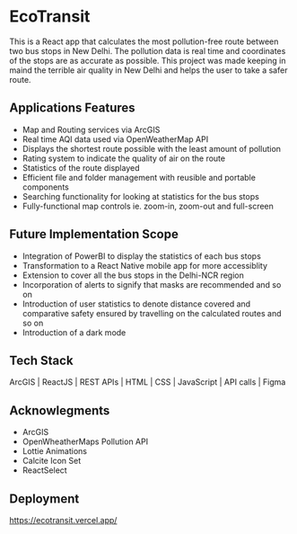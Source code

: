 
# EcoTransit

This is a React app that calculates the most pollution-free route between two bus stops in New Delhi. The pollution data is real time and coordinates of the stops are as accurate as possible.
This project was made keeping in maind the terrible air quality in New Delhi and helps the user to take a safer route.

## Applications Features
- Map and Routing services via ArcGIS 
- Real time AQI data used via OpenWeatherMap API
- Displays the shortest route possible with the least amount of pollution
- Rating system to indicate the quality of air  on the route
- Statistics of the route displayed
- Efficient file and folder management with reusible and portable components
- Searching functionality for looking at statistics for the bus stops
- Fully-functional map controls ie. zoom-in, zoom-out and full-screen

## Future Implementation Scope
- Integration of PowerBI to display the statistics of each bus stops
- Transformation to a React Native mobile app for more accessiblity
- Extension to cover all the bus stops in the Delhi-NCR region
- Incorporation of alerts to signify that masks are recommended and so on
- Introduction of user statistics to denote distance covered and comparative safety ensured by travelling on the calculated routes and so on 
- Introduction of a dark mode 

## Tech Stack
ArcGIS | ReactJS | REST APIs | HTML | CSS | JavaScript | API calls | Figma

## Acknowlegments
- ArcGIS
- OpenWheatherMaps Pollution API
- Lottie Animations
- Calcite Icon Set
- ReactSelect

## Deployment
https://ecotransit.vercel.app/



